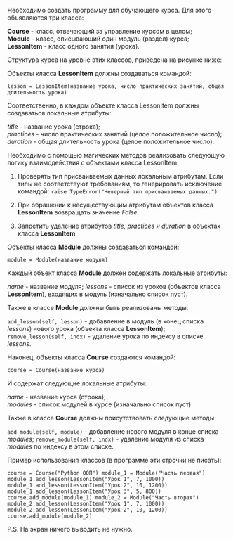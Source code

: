 Необходимо создать программу для обучающего курса. Для этого объявляются три класса:

**Course** - класс, отвечающий за управление курсом в целом;  
**Module** - класс, описывающий один модуль (раздел) курса;  
**LessonItem** - класс одного занятия (урока).

Структура курса на уровне этих классов, приведена на рисунке ниже:

Объекты класса **LessonItem** должны создаваться командой:

`lesson = LessonItem(название урока, число практических занятий, общая длительность урока)`

Соответственно, в каждом объекте класса LessonItem должны создаваться локальные атрибуты:

_title_ - название урока (строка);  
_practices_ - число практических занятий (целое положительное число);  
_duration_ - общая длительность урока (целое положительное число).

Необходимо с помощью магических методов реализовать следующую логику взаимодействия с объектами класса LessonItem:

1. Проверять тип присваиваемых данных локальным атрибутам. Если типы не соответствуют требованиям, то генерировать исключение командой:
`raise TypeError("Неверный тип присваиваемых данных.")`

2. При обращении к несуществующим атрибутам объектов класса **LessonItem** возвращать значение _False_.
3. Запретить удаление атрибутов _title, practices и duration_ в объектах класса **LessonItem**.

Объекты класса **Module** должны создаваться командой:

`module = Module(название модуля)`

Каждый объект класса **Module** должен содержать локальные атрибуты:

_name_ - название модуля;
_lessons_ - список из уроков (объектов класса **LessonItem**), входящих в модуль (изначально список пуст).

Также в классе **Module** должны быть реализованы методы:

`add_lesson(self, lesson)` - добавление в модуль (в конец списка _lessons_) нового урока (объекта класса **LessonItem**);  
`remove_lesson(self, indx)` - удаление урока по индексу в списке _lessons_.

Наконец, объекты класса **Course** создаются командой:

`course = Course(название курса)`

И содержат следующие локальные атрибуты:

_name_ - название курса (строка);  
_modules_ - список модулей в курсе (изначально список пуст).

Также в классе **Course** должны присутствовать следующие методы:

`add_module(self, module)` - добавление нового модуля в конце списка _modules_;
`remove_module(self, indx)` - удаление модуля из списка _modules_ по индексу в этом списке.

Пример использования классов (в программе эти строчки не писать):

`course = Course("Python ООП")
module_1 = Module("Часть первая")
module_1.add_lesson(LessonItem("Урок 1", 7, 1000))
module_1.add_lesson(LessonItem("Урок 2", 10, 1200))
module_1.add_lesson(LessonItem("Урок 3", 5, 800))
course.add_module(module_1)
module_2 = Module("Часть вторая")
module_2.add_lesson(LessonItem("Урок 1", 7, 1000))
module_2.add_lesson(LessonItem("Урок 2", 10, 1200))
course.add_module(module_2)`

P.S. На экран ничего выводить не нужно. 